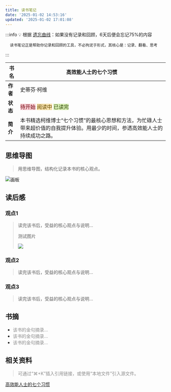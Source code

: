```yaml
---
title: 读书笔记
date: '2025-01-02 14:53:16'
updated: '2025-01-02 17:01:08'
---
```

:::info
💡  根据 [遗忘曲线](https://baike.baidu.com/item/%E9%81%97%E5%BF%98%E6%9B%B2%E7%BA%BF/7278665?fr=aladdin)：如果没有记录和回顾，6天后便会忘记75%的内容

      读书笔记正是帮助你记录和回顾的工具，不必拘泥于形式，其核心是：记录、翻看、思考

:::



| **书名** | 高效能人士的七个习惯 |
| --- | --- |
| **作者** | 史蒂芬·柯维 |
| **状态** | <font style="background:#F8CED3;color:#70000D">待开始</font> <font style="background:#F6E1AC;color:#664900">阅读中</font> <font style="background:#DBF1B7;color:#2A4200">已读完</font> |
| **简介** | 本书精选柯维博士“七个习惯”的最核心思想和方法，为忙碌人士带来超价值的自我提升体验。用最少的时间，参透高效能人士的持续成功之路。 |


## 思维导图
> 用思维导图，结构化记录本书的核心观点。
>

![画板](junli.accuropt.com/45dc4e91c8ee2102f4910917539cb5ac.jpeg)

## 读后感
### 观点1
> 读完该书后，受益的核心观点与说明...
>
> 测试图片
>
> ![](junli.accuropt.com/6af13b3112e84a73fcc093a25226f104.jpeg)
>

### 观点2
> 读完该书后，受益的核心观点与说明...
>

### 观点3
> 读完该书后，受益的核心观点与说明...
>

## 书摘
+ <font style="color:#8C8C8C;">该书的金句摘录...</font>
+ <font style="color:#8C8C8C;">该书的金句摘录...</font>
+ <font style="color:#8C8C8C;">该书的金句摘录...</font>

## 相关资料
> <font style="color:#8C8C8C;">可通过“⌘+K”插入引用链接，或使用“本地文件”引入源文件。</font>
>

[高效能人士的七个习惯](https://book.douban.com/subject/5325618/)



